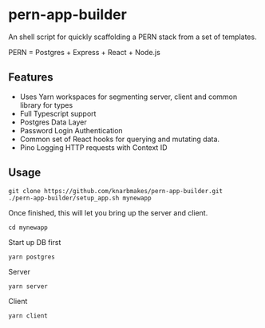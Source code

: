 # pern-app-builder

An shell script for quickly scaffolding a PERN stack from a set of templates.

PERN = Postgres + Express + React + Node.js

## Features

- Uses Yarn workspaces for segmenting server, client and common library for types
- Full Typescript support
- Postgres Data Layer
- Password Login Authentication
- Common set of React hooks for querying and mutating data.
- Pino Logging HTTP requests with Context ID

## Usage

```
git clone https://github.com/knarbmakes/pern-app-builder.git
./pern-app-builder/setup_app.sh mynewapp
```

Once finished, this will let you bring up the server and client.

```
cd mynewapp
```

Start up DB first

```
yarn postgres
```

Server

```
yarn server
```

Client

```
yarn client
```
